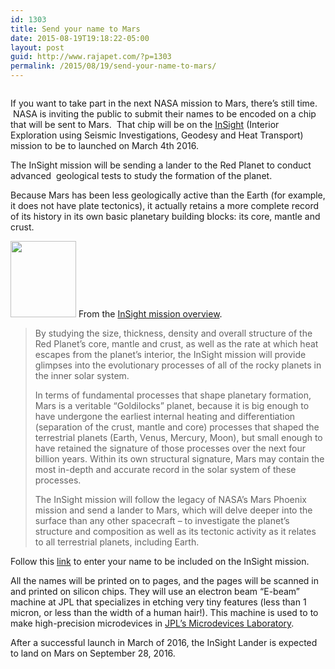 ```yaml
---
id: 1303
title: Send your name to Mars
date: 2015-08-19T19:18:22-05:00
layout: post
guid: http://www.rajapet.com/?p=1303
permalink: /2015/08/19/send-your-name-to-mars/
---
```

[<img src="https://i1.wp.com/www.rajapet.net/Other/2015-Blog/i-dNDZDJG/0/L/ChrisMars-L.png?w=680" alt="" data-recalc-dims="1" />](http://www.rajapet.net/Other/2015-Blog/i-dNDZDJG/A)

If you want to take part in the next NASA mission to Mars, there&#8217;s still time.  NASA is inviting the public to submit their names to be encoded on a chip that will be sent to Mars.  That chip will be on the [InSight](http://solarsystem.nasa.gov/insight/home.cfm) (Interior Exploration using Seismic Investigations, Geodesy and Heat Transport) mission to be to launched on March 4th 2016.

The InSight mission will be sending a lander to the Red Planet to conduct advanced  geological tests to study the formation of the planet.

Because Mars has been less geologically active than the Earth (for example, it does not have plate tectonics), it actually retains a more complete record of its history in its own basic planetary building blocks: its core, mantle and crust.

<img loading="lazy" class="alignleft" src="https://i0.wp.com/www.rajapet.net/Other/2015-Blog/i-s9v9kWX/0/X3/Final%20InSight%20Logo-X3.png?resize=105%2C122" alt="" width="105" height="122" data-recalc-dims="1" /> From the [InSight mission overview](http://solarsystem.nasa.gov/insight/overview.cfm).

> By studying the size, thickness, density and overall structure of the Red Planet&#8217;s core, mantle and crust, as well as the rate at which heat escapes from the planet&#8217;s interior, the InSight mission will provide glimpses into the evolutionary processes of all of the rocky planets in the inner solar system.
> 
> In terms of fundamental processes that shape planetary formation, Mars is a veritable &#8220;Goldilocks&#8221; planet, because it is big enough to have undergone the earliest internal heating and differentiation (separation of the crust, mantle and core) processes that shaped the terrestrial planets (Earth, Venus, Mercury, Moon), but small enough to have retained the signature of those processes over the next four billion years. Within its own structural signature, Mars may contain the most in-depth and accurate record in the solar system of these processes.
> 
> The InSight mission will follow the legacy of NASA&#8217;s Mars Phoenix mission and send a lander to Mars, which will delve deeper into the surface than any other spacecraft &#8211; to investigate the planet&#8217;s structure and composition as well as its tectonic activity as it relates to all terrestrial planets, including Earth.



Follow this [link](http://mars.nasa.gov/participate/send-your-name/insight/) to enter your name to be included on the InSight mission.

All the names will be printed on to pages, and the pages will be scanned in and printed on silicon chips. They will use an electron beam &#8220;E-beam&#8221; machine at JPL that specializes in etching very tiny features (less than 1 micron, or less than the width of a human hair!). This machine is used to to make high-precision microdevices in [JPL&#8217;s Microdevices Laboratory](http://microdevices.jpl.nasa.gov/).

After a successful launch in March of 2016, the InSight Lander is expected to land on Mars on September 28, 2016.